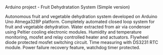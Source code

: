 Arduino project - Fruit Dehydratation System (Simple version)

  Autonomous fruit and vegetable dehydration system developed on Arduino Uno Atmega328P platform.
  Completely automated closed loop system for fruit and vegetable dehydration. 
  Water extracted from air via condenser using Peltier cooling electronic modules.
  Humidity and temperature monitoring, mosfet and relay controlled heater and actuators. 
  Flywheel diode protected mosfet switching circuit. Time measuring with DS3231 RTC module. 
  Power failure recovery feature, watchdog timer protected.

